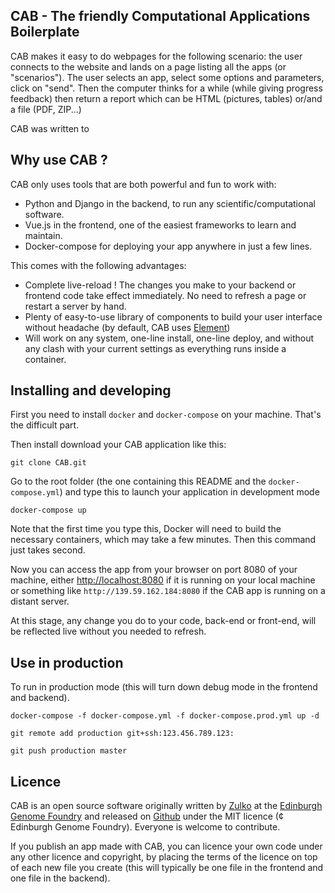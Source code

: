 CAB - The friendly Computational Applications Boilerplate
----------------------------------------------------------

CAB makes it easy to do webpages for the following scenario: the user connects
to the website and lands on a page listing all the apps (or "scenarios"). The user selects an app,
select some options and parameters, click on "send". Then the computer thinks for a while
(while giving progress feedback) then return a report which can be HTML (pictures, tables) or/and a file (PDF, ZIP...)

CAB was written to

Why use CAB ?
-------------

CAB only uses tools that are both powerful and fun to work with:

- Python and Django in the backend, to run any scientific/computational software.
- Vue.js in the frontend, one of the easiest frameworks to learn and maintain.
- Docker-compose for deploying your app anywhere in just a few lines.

This comes with the following advantages:

- Complete live-reload ! The changes you make to your backend or frontend code
  take effect immediately. No need to refresh a page or restart a server by hand.
- Plenty of easy-to-use library of components to build your user interface without headache
  (by default, CAB uses [Element](http://element.eleme.io/#/en-US))
- Will work on any system, one-line install, one-line deploy, and without any
  clash with your current settings as everything runs inside a container.

## Installing and developing

First you need to install ``docker`` and ``docker-compose`` on your machine. That's the difficult part.

Then install download your CAB application like this:

```
git clone CAB.git
```

Go to the root folder (the one containing this README and the ``docker-compose.yml``) and type this to launch your application in development mode

```
docker-compose up
```

Note that the first time you type this, Docker will need to build the necessary
containers, which may take a few minutes. Then this command just takes second.

Now you can access the app from your browser on port 8080 of your machine, either
[http://localhost:8080](http://localhost:8080/) if it is running on your local
machine or something like  ``http://139.59.162.184:8080`` if the CAB app is running
on a distant server.

At this stage, any change you do to your code, back-end or front-end, will be reflected live without you needed to refresh.

## Use in production


To run in production mode (this will turn down debug mode in the frontend and backend).

```
docker-compose -f docker-compose.yml -f docker-compose.prod.yml up -d
```




```
git remote add production git+ssh:123.456.789.123:
```

```
git push production master
```

Licence
-------

CAB is an open source software originally written by [Zulko](https://github.com/Zulko)
at the [Edinburgh Genome Foundry](http://genomefoundry.org/) and released on [Github](#) under the MIT licence (¢ Edinburgh Genome Foundry). Everyone is welcome to contribute.

If you publish an app made with CAB, you can licence your own code under any other licence and copyright,  by placing the terms of the licence on top of each new file you create (this will typically be one file in the frontend and one file in the backend).
